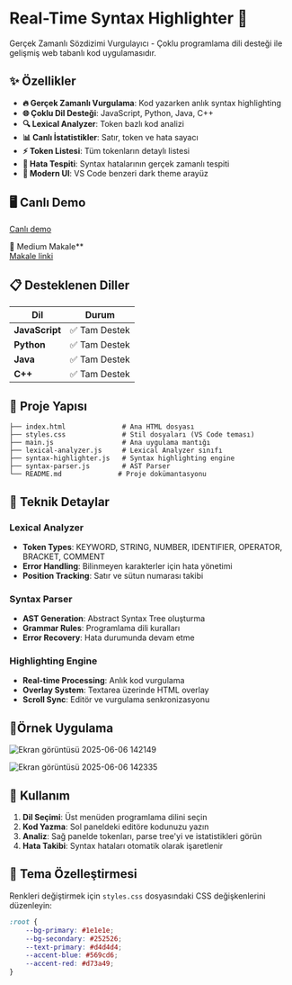 # Real-Time Syntax Highlighter 🚀

Gerçek Zamanlı Sözdizimi Vurgulayıcı - Çoklu programlama dili desteği ile gelişmiş web tabanlı kod uygulamasıdır.


## ✨ Özellikler

- **🔥 Gerçek Zamanlı Vurgulama**: Kod yazarken anlık syntax highlighting
- **🌐 Çoklu Dil Desteği**: JavaScript, Python, Java, C++ 
- **🔍 Lexical Analyzer**: Token bazlı kod analizi
- **📊 Canlı İstatistikler**: Satır, token ve hata sayacı
- **⚡ Token Listesi**: Tüm tokenların detaylı listesi
- **🎯 Hata Tespiti**: Syntax hatalarının gerçek zamanlı tespiti
- **🎨 Modern UI**: VS Code benzeri dark theme arayüz

## 🖥️ Canlı Demo
[Canlı demo](https://sevdebetul0.github.io/Syntax-Highlighter/)

🔗 Medium Makale**  
[Makale linki](https://medium.com/@23360859038/gerçek-zamanlı-sözdizimi-vurgulayıcı-ile-web-tabanlı-gui-uygulaması-13a279a68463)

## 📋 Desteklenen Diller

| Dil | Durum | 
|-----|-------|
| **JavaScript** | ✅ Tam Destek 
| **Python** | ✅ Tam Destek 
| **Java** | ✅ Tam Destek 
| **C++** | ✅ Tam Destek 

## 🎯 Proje Yapısı

```
├── index.html              # Ana HTML dosyası
├── styles.css              # Stil dosyaları (VS Code teması)
├── main.js                 # Ana uygulama mantığı
├── lexical-analyzer.js     # Lexical Analyzer sınıfı
├── syntax-highlighter.js   # Syntax highlighting engine
├── syntax-parser.js        # AST Parser
└── README.md              # Proje dokümantasyonu
```

## 🔧 Teknik Detaylar

### Lexical Analyzer
- **Token Types**: KEYWORD, STRING, NUMBER, IDENTIFIER, OPERATOR, BRACKET, COMMENT
- **Error Handling**: Bilinmeyen karakterler için hata yönetimi
- **Position Tracking**: Satır ve sütun numarası takibi

### Syntax Parser
- **AST Generation**: Abstract Syntax Tree oluşturma
- **Grammar Rules**: Programlama dili kuralları
- **Error Recovery**: Hata durumunda devam etme

### Highlighting Engine
- **Real-time Processing**: Anlık kod vurgulama
- **Overlay System**: Textarea üzerinde HTML overlay
- **Scroll Sync**: Editör ve vurgulama senkronizasyonu
## 🧪Örnek Uygulama
![Ekran görüntüsü 2025-06-06 142149](https://github.com/user-attachments/assets/ae07e7fd-9b02-4d75-852d-ae2bbf25d085)

![Ekran görüntüsü 2025-06-06 142335](https://github.com/user-attachments/assets/ee904017-123e-418b-94f0-a6db428ec20b)

## 🎯 Kullanım

1. **Dil Seçimi**: Üst menüden programlama dilini seçin
2. **Kod Yazma**: Sol paneldeki editöre kodunuzu yazın
3. **Analiz**: Sağ panelde tokenları, parse tree'yi ve istatistikleri görün
4. **Hata Takibi**: Syntax hataları otomatik olarak işaretlenir

## 🎨 Tema Özelleştirmesi
 Renkleri değiştirmek için `styles.css` dosyasındaki CSS değişkenlerini düzenleyin:

```css
:root {
    --bg-primary: #1e1e1e;
    --bg-secondary: #252526;
    --text-primary: #d4d4d4;
    --accent-blue: #569cd6;
    --accent-red: #d73a49;
}
```
